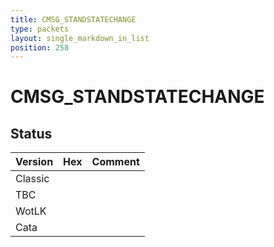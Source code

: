 ```yaml
---
title: CMSG_STANDSTATECHANGE
type: packets
layout: single_markdown_in_list
position: 258
---
```


# CMSG_STANDSTATECHANGE

## Status

Version | Hex | Comment
---------- | ---------- | ---------- 
Classic |  |  
TBC |  |  
WotLK |  |  
Cata |  |  
